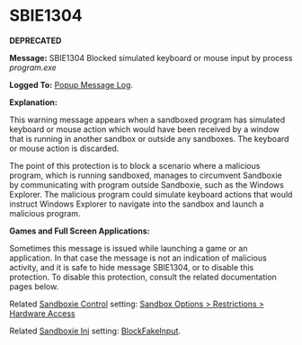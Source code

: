 # SBIE1304

**DEPRECATED**

**Message:** SBIE1304 Blocked simulated keyboard or mouse input by process _program.exe_

**Logged To:** [Popup Message Log](PopupMessageLog.md).

**Explanation:**

This warning message appears when a sandboxed program has simulated keyboard or mouse action which would have been received by a window that is running in another sandbox or outside any sandboxes. The keyboard or mouse action is discarded.

The point of this protection is to block a scenario where a malicious program, which is running sandboxed, manages to circumvent Sandboxie by communicating with program outside Sandboxie, such as the Windows Explorer. The malicious program could simulate keyboard actions that would instruct Windows Explorer to navigate into the sandbox and launch a malicious program.

**Games and Full Screen Applications:**

Sometimes this message is issued while launching a game or an application. In that case the message is not an indication of malicious activity, and it is safe to hide message SBIE1304, or to disable this protection. To disable this protection, consult the related documentation pages below.

Related [Sandboxie Control](SP_SBControl.md) setting: [Sandbox Options > Restrictions > Hardware Access](RestrictionsSettings.md#hardware-access-has-been-removed-from-sandboxie-v4-and-up)

Related [Sandboxie Ini](SandboxieIni.md) setting: [BlockFakeInput](BlockFakeInput.md).
